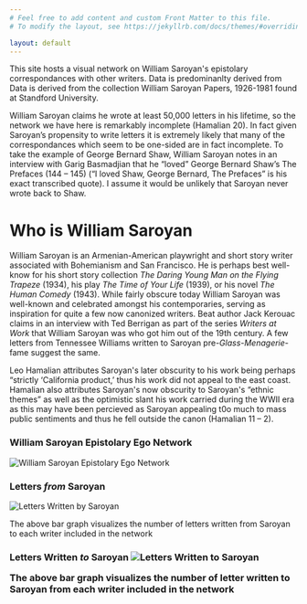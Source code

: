 ```yaml
---
# Feel free to add content and custom Front Matter to this file.
# To modify the layout, see https://jekyllrb.com/docs/themes/#overriding-theme-defaults

layout: default
---
```

<title>William Saroyan Epistolary Ego Network</title>

<p>This site hosts a visual network on William Saroyan's epistolary correspondances with other writers. Data is predominanlty derived from Data is derived from the collection William Saroyan Papers, 1926-1981 found at Standford University.</p>

<p>William Saroyan claims he wrote at least 50,000 letters in his lifetime, so the network we have here is remarkably incomplete (Hamalian 20). In fact given Saroyan’s propensity to write letters it is extremely likely that many of the correspondances which seem to be one-sided are in fact incomplete. To take the example of George Bernard Shaw, William Saroyan notes in an interview with Garig Basmadjian that he “loved” George Bernard Shaw’s The Prefaces (144 – 145) (“I loved Shaw, George Bernard, The Prefaces” is his exact transcribed quote). I assume it would be unlikely that Saroyan never wrote back to Shaw.</p>


<h1>Who is William Saroyan</h1>
<p>William Saroyan is an Armenian-American playwright and short story writer associated with Bohemianism and San Francisco. He is perhaps best well-know for his short story collection <em>The Daring Young Man on the Flying Trapeze</em> (1934), his play <em>The Time of Your Life</em> (1939), or his novel <em>The Human Comedy</em> (1943). While fairly obscure today William Saroyan was well-known and celebrated amongst his contemporaries, serving as inspiration for quite a few now canonized writers. Beat author Jack Kerouac claims in an interview with Ted Berrigan as part of the series <em>Writers at Work</em> that William Saroyan was who got him out of the 19th century. A few letters from Tennessee Williams written to Saroyan pre-<em>Glass-Menagerie</em>-fame suggest the same.</p>

<p>Leo Hamalian attributes Saroyan's later obscurity to his work being perhaps “strictly ‘California product,’ thus his work did not appeal to the east coast. Hamalian also attributes Saroyan's now obscurity to Saroyan's “ethnic themes” as well as the optimistic slant his work carried during the WWII era as this may have been percieved as Saroyan appealing t0o much to mass public sentiments and thus he fell outside the canon (Hamalian 11 – 2).</P>



<h3>William Saroyan Epistolary Ego Network</h3>
<img src="../williamsaroyannetwork/assets/saroyan_epistolary_ego_network.png" alt="William Saroyan Epistolary Ego Network">

<h3>Letters <em>from</em> Saroyan</h3>
<img src="../williamsaroyannetwork/assets/saroyan_letters_written.png" alt="Letters Written by Saroyan">
<p>The above bar graph visualizes the number of letters written from Saroyan to each writer included in the network</p>

<h3>Letters Written <em>to</em> Saroyan
<img src="../williamsaroyannetwork/assets/saroyan_letters_recieved.png" alt="Letters Written to Saroyan">
<p>The above bar graph visualizes the number of letter written to Saroyan from each writer included in the network